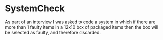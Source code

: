 # SystemCheck
As part of an interview I was asked to code a system in which if there are more than 1 faulty items in a 12x10 box of packaged items then the box will be selected as faulty, and therefore discarded. 
